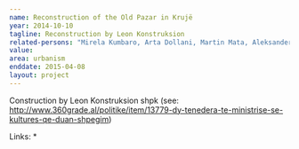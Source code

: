 ```yaml
---
name: Reconstruction of the Old Pazar in Krujë
year: 2014-10-10
tagline: Reconstruction by Leon Konstruksion
related-persons: "Mirela Kumbaro, Arta Dollani, Martin Mata, Aleksander Sarapuli, Florenc Sharka"
value:
area: urbanism
enddate: 2015-04-08
layout: project
---
```

Construction by Leon Konstruksion shpk (see: http://www.360grade.al/politike/item/13779-dy-tenedera-te-ministrise-se-kultures-qe-duan-shpegim)

Links:
*
